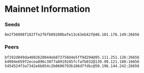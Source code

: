 # Mainnet Information

### Seeds

```
8e2f56098f182ffe2f6fb09280bafe13c63eb42f@46.101.176.149:26656
```

### Peers

```
bf192d049da4602628044eb873758d4e5ff9d294@95.111.251.126:26656
b4984e659f2ecea896c38f7a8919245fcfafb032@139.99.121.180:16656
5454524f3a7342e6b054c2b0606793b186d7fdbc@50.196.144.242:26656
```
